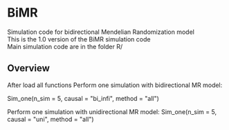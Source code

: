 # BiMR
Simulation code for bidirectional Mendelian Randomization model     
This is the 1.0 version of the BiMR simulation code     
Main simulation code are in the folder R/     


## Overview

After load all functions
Perform one simulation with bidirectional MR model:
<html>
<body>
<p> Sim_one(n_sim = 5, causal = "bi_infi", method = "all")</p>
</body>
</html>


Perform one simulation with unidirectional MR model:
  Sim_one(n_sim = 5, causal = "uni", method = "all")
